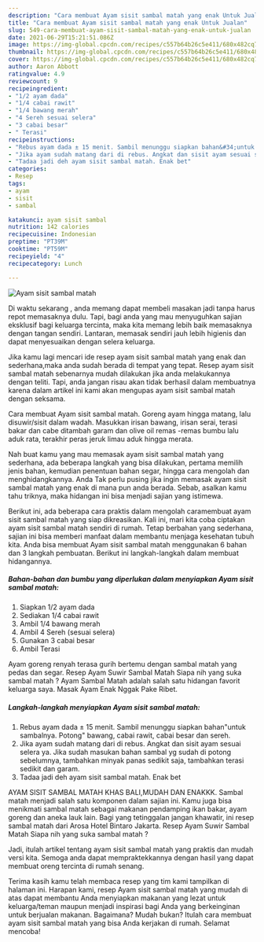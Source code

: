 ```yaml
---
description: "Cara membuat Ayam sisit sambal matah yang enak Untuk Jualan"
title: "Cara membuat Ayam sisit sambal matah yang enak Untuk Jualan"
slug: 549-cara-membuat-ayam-sisit-sambal-matah-yang-enak-untuk-jualan
date: 2021-06-29T15:21:51.086Z
image: https://img-global.cpcdn.com/recipes/c557b64b26c5e411/680x482cq70/ayam-sisit-sambal-matah-foto-resep-utama.jpg
thumbnail: https://img-global.cpcdn.com/recipes/c557b64b26c5e411/680x482cq70/ayam-sisit-sambal-matah-foto-resep-utama.jpg
cover: https://img-global.cpcdn.com/recipes/c557b64b26c5e411/680x482cq70/ayam-sisit-sambal-matah-foto-resep-utama.jpg
author: Aaron Abbott
ratingvalue: 4.9
reviewcount: 9
recipeingredient:
- "1/2 ayam dada"
- "1/4 cabai rawit"
- "1/4 bawang merah"
- "4 Sereh sesuai selera"
- "3 cabai besar"
- " Terasi"
recipeinstructions:
- "Rebus ayam dada ± 15 menit. Sambil menunggu siapkan bahan&#34;untuk sambalnya. Potong&#34; bawang, cabai rawit, cabai besar dan sereh."
- "Jika ayam sudah matang dari di rebus. Angkat dan sisit ayam sesuai selera ya. Jika sudah masukan bahan sambal yg sudah di potong sebelumnya, tambahkan minyak panas sedikit saja, tambahkan terasi sedikit dan garam."
- "Tadaa jadi deh ayam sisit sambal matah. Enak bet"
categories:
- Resep
tags:
- ayam
- sisit
- sambal

katakunci: ayam sisit sambal 
nutrition: 142 calories
recipecuisine: Indonesian
preptime: "PT39M"
cooktime: "PT59M"
recipeyield: "4"
recipecategory: Lunch

---
```



![Ayam sisit sambal matah](https://img-global.cpcdn.com/recipes/c557b64b26c5e411/680x482cq70/ayam-sisit-sambal-matah-foto-resep-utama.jpg)

Di waktu  sekarang , anda memang dapat membeli masakan jadi tanpa harus repot memasaknya dulu. Tapi, bagi anda yang mau menyuguhkan sajian eksklusif bagi keluarga tercinta, maka kita memang lebih baik memasaknya dengan tangan sendiri. Lantaran, memasak sendiri jauh lebih higienis dan dapat menyesuaikan dengan selera keluarga.

Jika kamu lagi mencari ide resep ayam sisit sambal matah yang enak dan sederhana,maka anda sudah berada di tempat yang tepat. Resep ayam sisit sambal matah  sebenarnya mudah dilakukan jika anda melakukannya dengan teliti. Tapi, anda jangan risau akan tidak berhasil dalam membuatnya 
karena dalam artikel ini kami akan mengupas ayam sisit sambal matah dengan seksama.  

Cara membuat Ayam sisit sambal matah. Goreng ayam hingga matang, lalu disuwir/sisit dalam wadah. Masukkan irisan bawang, irisan serai, terasi bakar dan cabe ditambah garam dan olive oil remas -remas bumbu lalu aduk rata, terakhir peras jeruk limau aduk hingga merata.

Nah buat kamu yang mau memasak ayam sisit sambal matah yang sederhana, ada beberapa langkah yang bisa dilakukan, pertama memilih jenis bahan, kemudian penentuan bahan segar, hingga cara mengolah dan menghidangkannya. Anda Tak perlu pusing jika ingin memasak ayam sisit sambal matah yang enak di mana pun anda berada. Sebab, asalkan kamu  tahu triknya, maka hidangan ini bisa menjadi sajian yang istimewa.

Berikut ini, ada beberapa cara praktis  dalam mengolah caramembuat ayam sisit sambal matah yang siap dikreasikan. Kali ini, mari kita coba ciptakan ayam sisit sambal matah sendiri di rumah. Tetap berbahan yang sederhana, sajian ini bisa memberi manfaat dalam membantu menjaga kesehatan tubuh kita. Anda bisa membuat Ayam sisit sambal matah menggunakan 6 bahan dan 3 langkah pembuatan. Berikut ini langkah-langkah dalam membuat hidangannya.

<!--inarticleads1-->

##### Bahan-bahan dan bumbu yang diperlukan dalam menyiapkan Ayam sisit sambal matah:

1. Siapkan 1/2 ayam dada
1. Sediakan 1/4 cabai rawit
1. Ambil 1/4 bawang merah
1. Ambil 4 Sereh (sesuai selera)
1. Gunakan 3 cabai besar
1. Ambil  Terasi


Ayam goreng renyah terasa gurih bertemu dengan sambal matah yang pedas dan segar. Resep Ayam Suwir Sambal Matah Siapa nih yang suka sambal matah ? Ayam Sambal Matah adalah salah satu hidangan favorit keluarga saya. Masak Ayam Enak Nggak Pake Ribet. 

<!--inarticleads2-->

##### Langkah-langkah menyiapkan Ayam sisit sambal matah:

1. Rebus ayam dada ± 15 menit. Sambil menunggu siapkan bahan&#34;untuk sambalnya. Potong&#34; bawang, cabai rawit, cabai besar dan sereh.
1. Jika ayam sudah matang dari di rebus. Angkat dan sisit ayam sesuai selera ya. Jika sudah masukan bahan sambal yg sudah di potong sebelumnya, tambahkan minyak panas sedikit saja, tambahkan terasi sedikit dan garam.
1. Tadaa jadi deh ayam sisit sambal matah. Enak bet


AYAM SISIT SAMBAL MATAH KHAS BALI,MUDAH DAN ENAKKK. Sambal matah menjadi salah satu komponen dalam sajian ini. Kamu juga bisa menikmati sambal matah sebagai makanan pendamping ikan bakar, ayam goreng dan aneka lauk lain. Bagi yang tetinggalan jangan khawatir, ini resep sambal matah dari Arosa Hotel Bintaro Jakarta. Resep Ayam Suwir Sambal Matah Siapa nih yang suka sambal matah ? 

Jadi, itulah artikel tentang  ayam sisit sambal matah  yang praktis dan mudah versi kita. Semoga anda dapat mempraktekkannya dengan hasil yang dapat membuat oreng tercinta di rumah senang. 

Terima kasih kamu telah membaca resep yang tim kami tampilkan di halaman ini. Harapan kami, resep  Ayam sisit sambal matah yang mudah di atas dapat membantu Anda menyiapkan makanan yang lezat untuk keluarga/teman maupun menjadi inspirasi bagi Anda yang berkeinginan untuk berjualan makanan. Bagaimana? Mudah bukan? Itulah cara membuat ayam sisit sambal matah yang bisa Anda kerjakan di rumah. Selamat mencoba!

